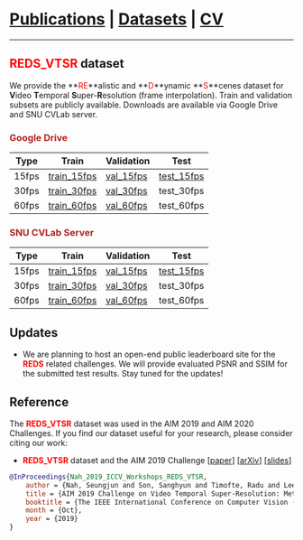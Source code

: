 # [Publications](../publications) | [Datasets](datasets) | [CV](../cv.pdf)
___

## <font color="red">REDS_VTSR</font> dataset

We provide the **<font color="red">RE</font>**alistic and **<font color="red">D</font>**ynamic **<font color="red">S</font>**cenes dataset for **V**ideo **T**emporal **S**uper-**R**esolution (frame interpolation). Train and validation subsets are publicly available.
Downloads are available via Google Drive and SNU CVLab server.

### <font color="FireBrick">Google Drive</font>

Type | Train | Validation | Test
-- | -- | -- | --
15fps | [train_15fps](https://drive.google.com/file/d/17iATapUjImmvE_NrX8kVlrLROiFJWO91/view?usp=sharing) | [val_15fps](https://drive.google.com/file/d/1HHVsk0o3wgMIf4FD6mMUyW0w7uawBrkQ/view?usp=sharing) | [test_15fps](https://drive.google.com/file/d/1AB7QwcpIPSaAEt01wkIejZaXTXlChs53/view?usp=sharing)
30fps | [train_30fps](https://drive.google.com/file/d/10fgQ2cOksfsntdwzSUlWuJcnKrvRCVww/view?usp=sharing) | [val_30fps](https://drive.google.com/file/d/1tyj-7YhMx7-E7x5Z8XV1bBVlOGF3bgTj/view?usp=sharing) | test_30fps
60fps | [train_60fps](https://drive.google.com/file/d/1jwImdo65ZU6HXALq9Xee5S56AcSqePif/view?usp=sharing) | [val_60fps](https://drive.google.com/file/d/1PKK1tgddL8uQ6LMehrAe8RViUYiXxTHj/view?usp=sharing) | test_60fps

### <font color="FireBrick">SNU CVLab Server</font>

Type | Train | Validation | Test
-- | -- | -- | --
15fps | [train_15fps](http://data.cv.snu.ac.kr:8008/webdav/dataset/AIM_ICCV_2019/REDS_VTSR/train_15fps.zip) | [val_15fps](http://data.cv.snu.ac.kr:8008webdav//dataset/AIM_ICCV_2019/REDS_VTSR/val_15fps.zip) | [test_15fps](http://data.cv.snu.ac.kr:8008/webdav/dataset/AIM_ICCV_2019/REDS_VTSR/test_15fps.zip)
30fps | [train_30fps](http://data.cv.snu.ac.kr:8008/webdav/dataset/AIM_ICCV_2019/REDS_VTSR/train_30fps.zip) | [val_30fps](http://data.cv.snu.ac.kr:8008webdav//dataset/AIM_ICCV_2019/REDS_VTSR/val_30fps.zip) | test_30fps
60fps | [train_60fps](http://data.cv.snu.ac.kr:8008/webdav/dataset/AIM_ICCV_2019/REDS_VTSR/train_60fps.zip) | [val_60fps](http://data.cv.snu.ac.kr:8008webdav//dataset/AIM_ICCV_2019/REDS_VTSR/val_60fps.zip) | test_60fps


## Updates

* We are planning to host an open-end public leaderboard site for the **<font color="red">REDS</font>** related challenges. 
We will provide evaluated PSNR and SSIM for the submitted test results.
Stay tuned for the updates!

## Reference

The **<font color="red">REDS_VTSR</font>** dataset was used in the AIM 2019 and AIM 2020 Challenges. If you find our dataset useful for your research, please consider citing our work:

* **<font color="red">REDS_VTSR</font>** dataset and the AIM 2019 Challenge [[paper](https://cv.snu.ac.kr/publication/conf/2019/aim2019_vtsr.pdf)] [[arXiv](https://arxiv.org/abs/2005.01233)] [[slides](https://drive.google.com/file/d/1Y9Se8LPlDUWuaVzEcFvzHlCpD6X4-gOO/view?usp=sharing)]
```bibtex
@InProceedings{Nah_2019_ICCV_Workshops_REDS_VTSR,
    author = {Nah, Seungjun and Son, Sanghyun and Timofte, Radu and Lee, Kyoung Mu},
    title = {AIM 2019 Challenge on Video Temporal Super-Resolution: Methods and Results},
    booktitle = {The IEEE International Conference on Computer Vision (ICCV) Workshops},
    month = {Oct},
    year = {2019}
}
```
